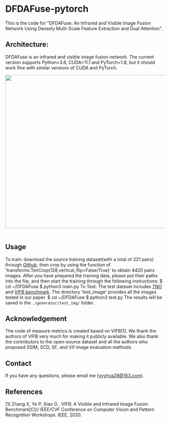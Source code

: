 # DFDAFuse-pytorch
This is the code for "DFDAFuse: An Infrared and Visible Image Fusion Network Using Densely Multi-Scale Feature Extraction and Dual Attention".

## Architecture:<br>
DFDAFuse is an infrared and visible image fusion network. The current version supports Python=3.6, CUDA=11.1 and PyTorch=1.8, but it should work fine with similar versions of CUDA and PyTorch. 
<div align=center><img src="https://github.com/yhbxhhya28/DFDAFuse/imgs/model.png" width="640" height="480"/></div><br>

## Usage
To train:
download the source training dataset(with a total of 221 pairs) through [*Github*](https://github.com/hanna-xu/RoadScene), then crop by using the function of 'transforms.TenCrop(128,vertical_flip=False/True)' to obtain 4420 pairs images. After you have prepared the training data, please put their paths into the file, and then start the training through the following instructions:
$ cd ~/DFDAFuse
$ python3 main.py
To Test:
The test dataset includes [TNO](https://github.com/jianlihua123/TNO_Image_Fusion_Dataset) and [VIFB benchmark](https://github.com/xingchenzhang/VIFB). The directory 'test_image' provides all the images tested in our paper.
$ cd ~/DFDAFuse
$ python3 test.py
The results will be saved in the `./generator/test_img/` folder.

## Acknowledgement
The code of measure metrics is created based on VIFB[1]. We thank the authors of VIFB very much for making it publicly available. We also thank the contributors to the open-source dataset and all the authors who proposed SSIM, SCD, SF, and Vif image evaluation methods.

## Contact
If you have any questions, please email me (yyyhya28@163.com).

## References
[1] Zhang X,  Ye P,  Xiao G . VIFB: A Visible and Infrared Image Fusion Benchmark[C]// IEEE/CVF Conference on Computer Vision and Pattern Recognition Workshops. IEEE, 2020.
